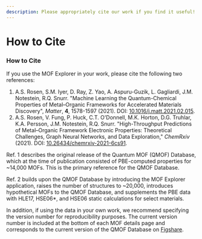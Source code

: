 ```yaml
---
description: Please appropriately cite our work if you find it useful!
---
```


# How to Cite

### How to Cite

If you use the MOF Explorer in your work, please cite the following two references:

1. A.S. Rosen, S.M. Iyer, D. Ray, Z. Yao, A. Aspuru-Guzik, L. Gagliardi, J.M. Notestein, R.Q. Snurr. "Machine Learning the Quantum-Chemical Properties of Metal–Organic Frameworks for Accelerated Materials Discovery", _Matter_, **4**, 1578-1597 (2021). DOI: [10.1016/j.matt.2021.02.015](https://doi.org/10.1016/j.matt.2021.02.015).
2. A.S. Rosen, V. Fung, P. Huck, C.T. O'Donnell, M.K. Horton, D.G. Truhlar, K.A. Persson, J.M. Notestein, R.Q. Snurr. "High-Throughput Predictions of Metal–Organic Framework Electronic Properties: Theoretical Challenges, Graph Neural Networks, and Data Exploration," _ChemRxiv_ (2021). DOI: [10.26434/chemrxiv-2021-6cs91](https://doi.org/10.26434/chemrxiv-2021-6cs91).

Ref. 1 describes the original release of the Quantum MOF (QMOF) Database, which at the time of publication consisted of PBE-computed properties for \~14,000 MOFs. This is the primary reference for the QMOF Database.

Ref. 2 builds upon the QMOF Database by introducing the MOF Explorer application, raises the number of structures to \~20,000, introduces hypothetical MOFs to the QMOF Database, and supplements the PBE data with HLE17, HSE06\*, and HSE06 static calculations for select materials.

In addition, if using the data in your own work, we recommend specifying the version number for reproducibility purposes. The current version number is included at the bottom of each MOF details page and corresponds to the current version of the QMOF Database on [Figshare](https://doi.org/10.6084/m9.figshare.13147324).
